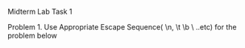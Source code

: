Midterm Lab Task 1


Problem 1. Use Appropriate Escape Sequence( \n, \t \b \ ..etc) for the problem below



